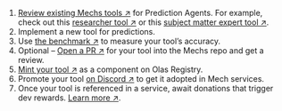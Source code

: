 1. [Review existing Mechs tools ↗](https://github.com/valory-xyz/mech?tab=readme-ov-file#included-tools) for Prediction Agents. For example, check out this [researcher tool ↗](https://github.com/valory-xyz/mech/blob/main/packages/polywrap/customs/prediction_with_research_report/prediction_with_research_report.py) or this [subject matter expert tool ↗](https://github.com/valory-xyz/mech/blob/main/packages/nickcom007/customs/sme_generation_request/sme_generation_request.py).
1. Implement a new tool for predictions.
1. Use [the benchmark ↗](https://github.com/valory-xyz/olas-predict-benchmark) to measure your tool’s accuracy.
1. Optional – [Open a PR ↗](https://github.com/valory-xyz/mech/tree/main/tools) for your tool into the Mechs repo and get a review.
1. [Mint your tool ↗](https://registry.olas.network/ethereum/components/mint) as a component on Olas Registry.
1. Promote your tool [on Discord ↗](https://discord.gg/RHY6eJ35ar) to get it adopted in Mech services.
1. Once your tool is referenced in a service, await donations that trigger dev rewards. [Learn more ↗](https://tokenomics.olas.network/dev-incentives).